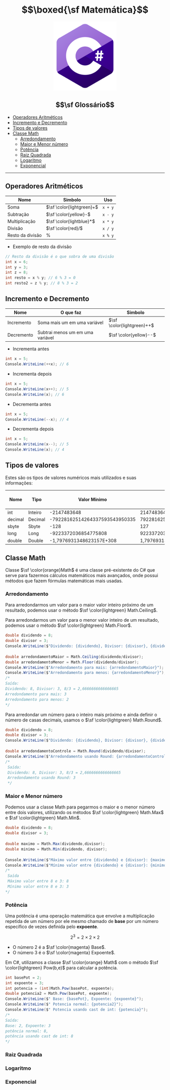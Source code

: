 # $$\boxed{\sf Matemática}$$

<p align="center">
    <img src="../../imagens\R (3).png" width=200>
</p>

## $$\sf Glossário$$

- [Operadores Aritméticos](#operadores-aritméticos)
- [Incremento e Decremento](#incremento-e-decremento)
- [Tipos de valores](#tipos-de-valores)
- [Classe Math](#classe-math)
    - [Arredondamento](#arredondamento)
    - [Maior e Menor número](#maior-e-menor-número)
    - [Potência](#potência)
    - [Raiz Quadrada](#raiz-quadrada)
    - [Logaritmo](#logaritmo)
    - [Exponencial](#exponencial)


---

## Operadores Aritméticos

Nome|Simbolo|Uso
|---|---|---|
Soma|$\sf \color{lightgreen}+$|`x + y`
Subtração|$\sf \color{yellow}-$|`x - y`
Multiplicação|$\sf \color{lightblue}*$|`x * y`
Divisão|$\sf \color{red}/$|`x / y`
Resto da divisão|%|`x % y`

* Exemplo de resto da divisão

```csharp
// Resto da divisão é o que sobra de uma divisão
int x = 6;
int y = 3;
int z = 8;
int resto = x % y; // 6 % 3 = 0
int resto2 = z % y; // 8 % 3 = 2
```

## Incremento e Decremento

Nome|O que faz| Simbolo
|---|---|---|
Incremento|Soma mais um em uma variável|$\sf \color{lightgreen}++$
Decremento|Subtrai menos um em uma variável|$\sf \color{yellow}--$

* Incrementa antes

```csharp
int x = 5;
Console.WriteLine(++x); // 6
```

* Incrementa depois

```csharp
int x = 5;
Console.WriteLine(x++); // 5
Console.WriteLine(x); // 6
```

* Decrementa antes

```csharp
int x = 5;
Console.WriteLine(--x); // 4
```

* Decrementa depois

```csharp
int x = 5;
Console.WriteLine(x--); // 5
Console.WriteLine(x); // 4
```

## Tipos de valores

Estes são os tipos de valores numéricos mais utilizados e suas informações:

Nome|Tipo|Valor Mínimo|Valor Máximo|Número de digitos
|---|---|---|---|---|
int|Inteiro|-2147483648|2147483647| 10
decimal|Decimal|-79228162514264337593543950335|79228162514264337593543950335|29
sbyte|Sbyte|-128|127|3
long|Long|-9223372036854775808|9223372036854775807|19
double|Double|-1,7976931348623157E+308|1,7976931348623157E+308|17

## Classe Math

Classe $\sf \color{orange}Math$ é uma classe pré-existente do C# que serve para fazermos cálculos matemáticos mais avançados, onde possui métodos que fazem fórmulas matemáticas mais usadas.

### Arredondamento

Para arredondarmos um valor para o maior valor inteiro próximo de um resultado, podemos usar o método $\sf \color{lightgreen} Math.Ceiling$.

Para arredondarmos um valor para o menor valor inteiro de um resultado, podemos usar o método $\sf \color{lightgreen} Math.Floor$.

```csharp
double dividendo = 8;
double divisor = 3;
Console.WriteLine($"Dividendo: {dividendo}, Divisor: {divisor}, {dividendo}/{divisor} = {dividendo/divisor}");

double arredondamentoMaior = Math.Ceiling(dividendo/divisor);
double arredondamentoMenor = Math.Floor(dividendo/divisor);
Console.WriteLine($"Arredondamento para mais: {arredondamentoMaior}");
Console.WriteLine($"Arredondamento para menos: {arredondamentoMenor}");
/* 
Saída:
Dividendo: 8, Divisor: 3, 8/3 = 2,6666666666666665
Arredondamento para mais: 3
Arredondamento para menos: 2
*/
```

Para arredondar um número para o inteiro mais próximo e ainda definir o número de casas decimais, usamos o $\sf \color{lightgreen} Math.Round$.

```csharp
double dividendo = 8;
double divisor = 3;
Console.WriteLine($"Dividendo: {dividendo}, Divisor: {divisor}, {dividendo}/{divisor} = {dividendo/divisor}");

double arredondamentoControle = Math.Round(dividendo/divisor);
Console.WriteLine($"Arredondamento usando Round: {arredondamentoControle}");
/*
 Saída: 
 Dividendo: 8, Divisor: 3, 8/3 = 2,6666666666666665
 Arredondamento usando Round: 3
 */
```

### Maior e Menor número

Podemos usar a classe Math para pegarmos o maior e o menor número entre dois valores, utilizando os métodos $\sf \color{lightgreen} Math.Max$ e $\sf \color{lightgreen} Math.Min$.

```csharp
double dividendo = 8;
double divisor = 3;

double maximo = Math.Max(dividendo,divisor);
double minimo = Math.Min(dividendo, divisor);

Console.WriteLine($"Máximo valor entre {dividendo} e {divisor}: {maximo}");
Console.WriteLine($"Mínimo valor entre {dividendo} e {divisor}: {minimo}");
/*
 Saída
 Máximo valor entre 8 e 3: 8
 Mínimo valor entre 8 e 3: 3
*/
```

### Potência

Uma potência é uma operação matemática que envolve a multiplicação repetida de um número por ele mesmo chamado de **base** por um número específico de vezes definida pelo **expoente**.

$$2^3 = 2 \times 2 \times 2$$

* O número 2 é a $\sf \color{magenta} Base$.
* O número 3 é o $\sf \color{magenta} Expoente$.

Em C#, utilizamos a classe $\sf \color{orange} Math$ com o método $\sf \color{lightgreen} Pow(b,e)$ para calcular a potência.

```csharp
int basePot = 2;
int expoente = 3;
int potencia = (int)Math.Pow(basePot, expoente);
double potencia2 = Math.Pow(basePot, expoente);
Console.WriteLine($" Base: {basePot}, Expoente: {expoente}");
Console.WriteLine($" Potencia normal: {potencia2}");
Console.WriteLine($" Potencia usando cast de int: {potencia}");
/*
Saída:
Base: 2, Expoente: 3
potência normal: 8,
potência usando cast de int: 8
*/
```

### Raiz Quadrada

### Logaritmo

### Exponencial
